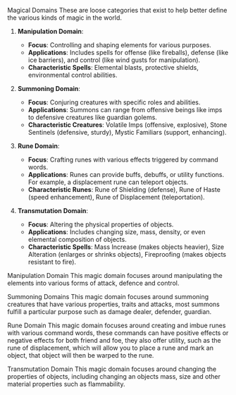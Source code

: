 

Magical Domains
These are loose categories that exist to help better define the various kinds of magic in the world.

1. **Manipulation Domain**:
    
    - **Focus**: Controlling and shaping elements for various purposes.
    - **Applications**: Includes spells for offense (like fireballs), defense (like ice barriers), and control (like wind gusts for manipulation).
    - **Characteristic Spells**: Elemental blasts, protective shields, environmental control abilities.


1. **Summoning Domain**:
    
    - **Focus**: Conjuring creatures with specific roles and abilities.
    - **Applications**: Summons can range from offensive beings like imps to defensive creatures like guardian golems.
    - **Characteristic Creatures**: Volatile Imps (offensive, explosive), Stone Sentinels (defensive, sturdy), Mystic Familiars (support, enhancing).


1. **Rune Domain**:
    
    - **Focus**: Crafting runes with various effects triggered by command words.
    - **Applications**: Runes can provide buffs, debuffs, or utility functions. For example, a displacement rune can teleport objects.
    - **Characteristic Runes**: Rune of Shielding (defense), Rune of Haste (speed enhancement), Rune of Displacement (teleportation).


1. **Transmutation Domain**:
    - **Focus**: Altering the physical properties of objects.
    - **Applications**: Includes changing size, mass, density, or even elemental composition of objects.
    - **Characteristic Spells**: Mass Increase (makes objects heavier), Size Alteration (enlarges or shrinks objects), Fireproofing (makes objects resistant to fire).



Manipulation Domain
This magic domain focuses around manipulating the elements into various forms of attack, defence and control.


Summoning Domains
This magic domain focuses around summoning creatures that have various properties, traits and attacks, most summons fulfill a particular purpose such as damage dealer, defender, guardian.


Rune Domain
This magic domain focuses around creating and imbue runes with various command words, these commands can have positive effects or negative effects for both friend and foe, they also offer utility, such as the rune of displacement, which will allow you to place a rune and mark an object, that object will then be warped to the rune.

Transmutation Domain
This magic domain focuses around changing the properties of objects, including changing an objects mass, size and other material properties such as flammability.








